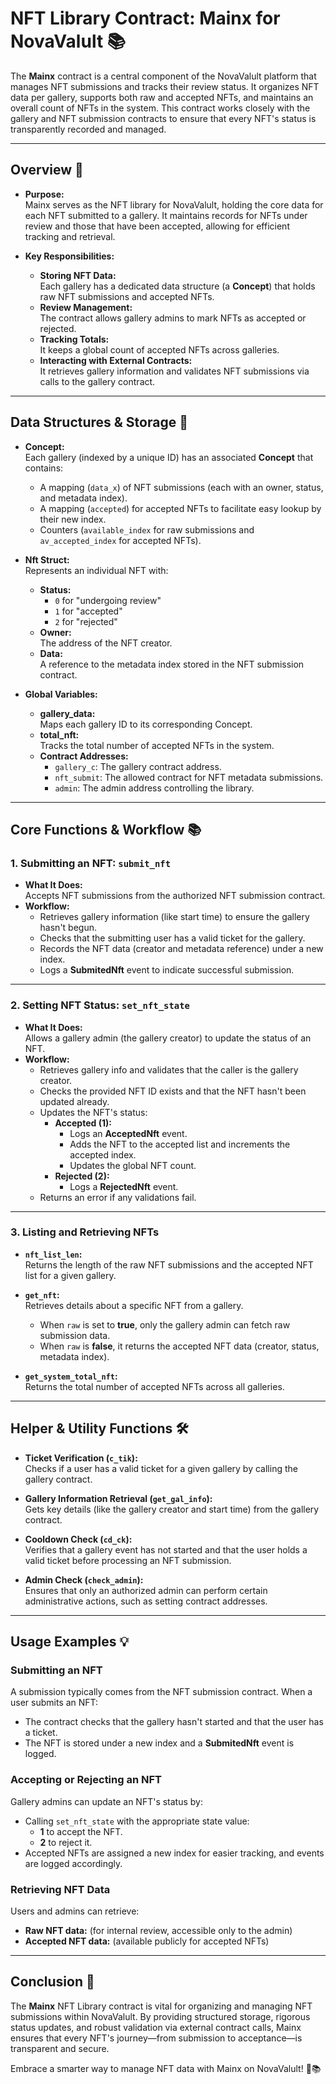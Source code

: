 # NFT Library Contract: Mainx for NovaValult 📚

The **Mainx** contract is a central component of the NovaValult platform that manages NFT submissions and tracks their review status. It organizes NFT data per gallery, supports both raw and accepted NFTs, and maintains an overall count of NFTs in the system. This contract works closely with the gallery and NFT submission contracts to ensure that every NFT's status is transparently recorded and managed.

---

## Overview 🚀

- **Purpose:**  
  Mainx serves as the NFT library for NovaValult, holding the core data for each NFT submitted to a gallery. It maintains records for NFTs under review and those that have been accepted, allowing for efficient tracking and retrieval.

- **Key Responsibilities:**
  - **Storing NFT Data:**  
    Each gallery has a dedicated data structure (a **Concept**) that holds raw NFT submissions and accepted NFTs.
  - **Review Management:**  
    The contract allows gallery admins to mark NFTs as accepted or rejected.
  - **Tracking Totals:**  
    It keeps a global count of accepted NFTs across galleries.
  - **Interacting with External Contracts:**  
    It retrieves gallery information and validates NFT submissions via calls to the gallery contract.

---

## Data Structures & Storage 🔧

- **Concept:**  
  Each gallery (indexed by a unique ID) has an associated **Concept** that contains:
  - A mapping (`data_x`) of NFT submissions (each with an owner, status, and metadata index).
  - A mapping (`accepted`) for accepted NFTs to facilitate easy lookup by their new index.
  - Counters (`available_index` for raw submissions and `av_accepted_index` for accepted NFTs).

- **Nft Struct:**  
  Represents an individual NFT with:
  - **Status:**  
    - `0` for "undergoing review"  
    - `1` for "accepted"  
    - `2` for "rejected"
  - **Owner:**  
    The address of the NFT creator.
  - **Data:**  
    A reference to the metadata index stored in the NFT submission contract.

- **Global Variables:**
  - **gallery_data:**  
    Maps each gallery ID to its corresponding Concept.
  - **total_nft:**  
    Tracks the total number of accepted NFTs in the system.
  - **Contract Addresses:**  
    - `gallery_c`: The gallery contract address.
    - `nft_submit`: The allowed contract for NFT metadata submissions.
    - `admin`: The admin address controlling the library.

---

## Core Functions & Workflow 📚

### 1. Submitting an NFT: `submit_nft`

- **What It Does:**  
  Accepts NFT submissions from the authorized NFT submission contract.
- **Workflow:**
  - Retrieves gallery information (like start time) to ensure the gallery hasn't begun.
  - Checks that the submitting user has a valid ticket for the gallery.
  - Records the NFT data (creator and metadata reference) under a new index.
  - Logs a **SubmitedNft** event to indicate successful submission.

---

### 2. Setting NFT Status: `set_nft_state`

- **What It Does:**  
  Allows a gallery admin (the gallery creator) to update the status of an NFT.
- **Workflow:**
  - Retrieves gallery info and validates that the caller is the gallery creator.
  - Checks the provided NFT ID exists and that the NFT hasn't been updated already.
  - Updates the NFT's status:
    - **Accepted (1):**  
      - Logs an **AcceptedNft** event.
      - Adds the NFT to the accepted list and increments the accepted index.
      - Updates the global NFT count.
    - **Rejected (2):**  
      - Logs a **RejectedNft** event.
  - Returns an error if any validations fail.

---

### 3. Listing and Retrieving NFTs

- **`nft_list_len`:**  
  Returns the length of the raw NFT submissions and the accepted NFT list for a given gallery.
  
- **`get_nft`:**  
  Retrieves details about a specific NFT from a gallery.  
  - When `raw` is set to **true**, only the gallery admin can fetch raw submission data.
  - When `raw` is **false**, it returns the accepted NFT data (creator, status, metadata index).

- **`get_system_total_nft`:**  
  Returns the total number of accepted NFTs across all galleries.

---

## Helper & Utility Functions 🛠️

- **Ticket Verification (`c_tik`):**  
  Checks if a user has a valid ticket for a given gallery by calling the gallery contract.

- **Gallery Information Retrieval (`get_gal_info`):**  
  Gets key details (like the gallery creator and start time) from the gallery contract.

- **Cooldown Check (`cd_ck`):**  
  Verifies that a gallery event has not started and that the user holds a valid ticket before processing an NFT submission.

- **Admin Check (`check_admin`):**  
  Ensures that only an authorized admin can perform certain administrative actions, such as setting contract addresses.

---

## Usage Examples 💡

### Submitting an NFT

A submission typically comes from the NFT submission contract. When a user submits an NFT:
- The contract checks that the gallery hasn't started and that the user has a ticket.
- The NFT is stored under a new index and a **SubmitedNft** event is logged.

### Accepting or Rejecting an NFT

Gallery admins can update an NFT's status by:
- Calling `set_nft_state` with the appropriate state value:
  - **1** to accept the NFT.
  - **2** to reject it.
- Accepted NFTs are assigned a new index for easier tracking, and events are logged accordingly.

### Retrieving NFT Data

Users and admins can retrieve:
- **Raw NFT data:** (for internal review, accessible only to the admin)
- **Accepted NFT data:** (available publicly for accepted NFTs)

---

## Conclusion 🎉

The **Mainx** NFT Library contract is vital for organizing and managing NFT submissions within NovaValult. By providing structured storage, rigorous status updates, and robust validation via external contract calls, Mainx ensures that every NFT's journey—from submission to acceptance—is transparent and secure.

Embrace a smarter way to manage NFT data with Mainx on NovaValult! 🚀📚
